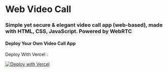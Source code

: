 #  Web Video Call 
### Simple yet secure & elegant video call app (web-based), made with HTML, CSS, JavaScript. Powered by WebRTC


#### Deploy Your Own Video Call App

Deploy With Vercel :


[![Deploy with Vercel](https://vercel.com/button)](https://vercel.com/new/git/external?repository-url=https%3A%2F%2Fgithub.com%2FNisarga-Developer%2FVideoCall-Web)

